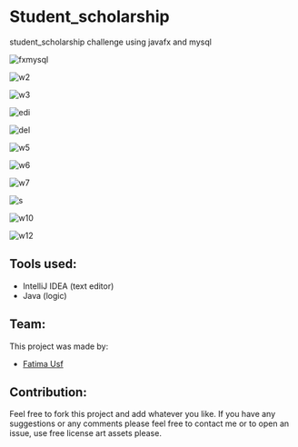 # Student_scholarship
student_scholarship challenge using javafx and mysql 

![fxmysql](https://user-images.githubusercontent.com/22420836/52169924-6062f900-2740-11e9-8ee3-a1070e7d0fc8.png)


![w2](https://user-images.githubusercontent.com/22420836/53630088-8ed4d680-3c0f-11e9-954a-75cc5db0122d.png)


![w3](https://user-images.githubusercontent.com/22420836/53630094-91373080-3c0f-11e9-9a88-523a1d7b8a29.png)


![edi](https://user-images.githubusercontent.com/22420836/53630868-6bab2680-3c11-11e9-8e9d-adac1a15eabc.png)


![del](https://user-images.githubusercontent.com/22420836/53630906-7f568d00-3c11-11e9-95da-ccf600a9de13.png)


![w5](https://user-images.githubusercontent.com/22420836/53630099-94cab780-3c0f-11e9-8313-7982b602387a.png)


![w6](https://user-images.githubusercontent.com/22420836/53630104-97c5a800-3c0f-11e9-8617-df8996be9c1d.png)


![w7](https://user-images.githubusercontent.com/22420836/53630109-9a280200-3c0f-11e9-96b9-c19448fe2658.png)


![s](https://user-images.githubusercontent.com/22420836/53630718-ff302780-3c10-11e9-8e21-c12cb45de9a4.png)


![w10](https://user-images.githubusercontent.com/22420836/53630117-9eecb600-3c0f-11e9-891e-effc980063b9.png)


![w12](https://user-images.githubusercontent.com/22420836/53630123-a318d380-3c0f-11e9-950d-ade900d98d9b.png)


## Tools used:
* IntelliJ IDEA (text editor)
* Java (logic)

## Team:
This project was made by: 
* [Fatima Usf](https://github.com/Fatima-Usf)


## Contribution:
Feel free to fork this project and add whatever you like. If you have any suggestions or any comments please feel free to contact me or to open an issue, use free license art assets please.
